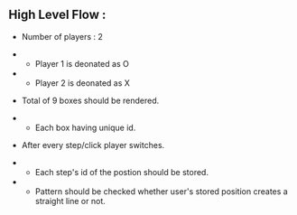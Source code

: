 ## High Level Flow :

- Number of players : 2
- - Player 1 is deonated as O
- - Player 2 is deonated as X

- Total of 9 boxes should be rendered.
- - Each box having unique id.

- After every step/click player switches.
- - Each step's id of the postion should be stored.
- - Pattern should be checked whether user's stored position creates a straight line or not.
